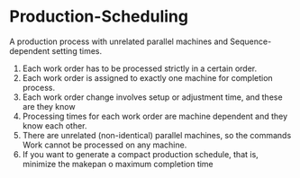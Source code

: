# Production-Scheduling
A production process with unrelated parallel machines and Sequence-dependent setting times.

1. Each work order has to be processed strictly in a certain order.
2. Each work order is assigned to exactly one machine for completion
process.
3. Each work order change involves setup or adjustment time, and these are
they know
4. Processing times for each work order are machine dependent
and they know each other.
5. There are unrelated (non-identical) parallel machines, so the commands
Work cannot be processed on any machine.
6. If you want to generate a compact production schedule, that is, minimize the makepan
o maximum completion time